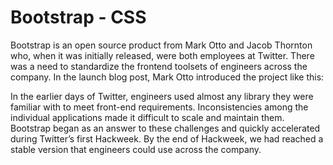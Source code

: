 # Bootstrap - CSS

Bootstrap is an open source product from Mark Otto and Jacob Thornton who, when it was initially released, were both
employees at Twitter. There was a need to standardize the frontend toolsets of engineers across the company. In the
launch blog post, Mark Otto introduced the project like this:

In the earlier days of Twitter, engineers used almost any library they were familiar with to meet front-end requirements.
Inconsistencies among the individual applications made it difficult to scale and maintain them. Bootstrap began as an
answer to these challenges and quickly accelerated during Twitter’s first Hackweek. By the end of Hackweek,
we had reached a stable version that engineers could use across the company.
